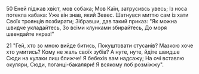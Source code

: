 50 Еней піджав хвіст, мов собака;
Мов Каїн, затрусивсь увесь;
Із носа потекла кабака:
Уже він знав, який Зевес.
Шатнувся миттю сам із хати
Своїх троянців позбирати;
Зібравши, дав такий приказ:
"Як можна швидче укладайтесь,
Зо всіми клунками збирайтесь,
До моря швендайте якраз!"

21 "Гей, хто зо мною вийде битись,
Покуштовати стусанів?
Мазкою хоче хто умитись?
Кому не жаль своїх зубів?
А нуте, нуте, йдіте швидше
Сюди на кулаки лиш ближче!
Я бебехів вам надсажу;
На очі вставлю окуляри,
Сюди, поганці-бакаляри!
Я всякому лоб розміжжу".
